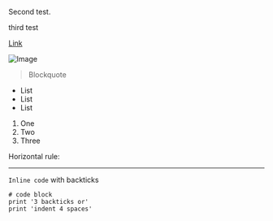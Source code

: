 Second test.

third test

[Link](http://a.com)

![Image](http://url/a.png)

> Blockquote

* List
* List
* List

1. One
2. Two
3. Three

Horizontal rule:

---

`Inline code` with backticks

```
# code block
print '3 backticks or'
print 'indent 4 spaces'
```
